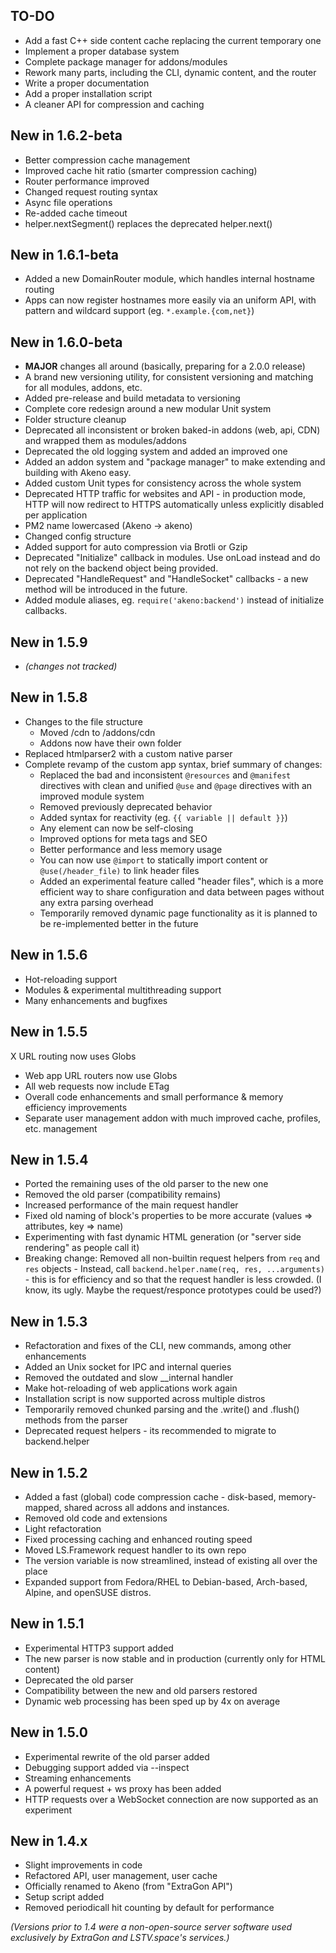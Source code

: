 ## TO-DO
- Add a fast C++ side content cache replacing the current temporary one
- Implement a proper database system
- Complete package manager for addons/modules
- Rework many parts, including the CLI, dynamic content, and the router
- Write a proper documentation
- Add a proper installation script
- A cleaner API for compression and caching

## New in 1.6.2-beta
- Better compression cache management
- Improved cache hit ratio (smarter compression caching)
- Router performance improved
- Changed request routing syntax
- Async file operations
- Re-added cache timeout
- helper.nextSegment() replaces the deprecated helper.next()

## New in 1.6.1-beta
- Added a new DomainRouter module, which handles internal hostname routing
- Apps can now register hostnames more easily via an uniform API, with pattern and wildcard support (eg. `*.example.{com,net}`)

## New in 1.6.0-beta
- **MAJOR** changes all around (basically, preparing for a 2.0.0 release)
- A brand new versioning utility, for consistent versioning and matching for all modules, addons, etc.
- Added pre-release and build metadata to versioning
- Complete core redesign around a new modular Unit system
- Folder structure cleanup
- Deprecated all inconsistent or broken baked-in addons (web, api, CDN) and wrapped them as modules/addons
- Deprecated the old logging system and added an improved one
- Added an addon system and "package manager" to make extending and building with Akeno easy.
- Added custom Unit types for consistency across the whole system
- Deprecated HTTP traffic for websites and API - in production mode, HTTP will now redirect to HTTPS automatically unless explicitly disabled per application
- PM2 name lowercased (Akeno -> akeno)
- Changed config structure
- Added support for auto compression via Brotli or Gzip
- Deprecated "Initialize" callback in modules. Use onLoad instead and do not rely on the backend object being provided.
- Deprecated "HandleRequest" and "HandleSocket" callbacks - a new method will be introduced in the future.
- Added module aliases, eg. `require('akeno:backend')` instead of initialize callbacks.

## New in 1.5.9
- *(changes not tracked)*

## New in 1.5.8
- Changes to the file structure
    - Moved /cdn to /addons/cdn
    - Addons now have their own folder
- Replaced htmlparser2 with a custom native parser
- Complete revamp of the custom app syntax, brief summary of changes:
    - Replaced the bad and inconsistent `@resources` and `@manifest` directives with clean and unified `@use` and `@page` directives with an improved module system
    - Removed previously deprecated behavior
    - Added syntax for reactivity (eg. `{{ variable || default }}`)
    - Any element can now be self-closing
    - Improved options for meta tags and SEO
    - Better performance and less memory usage
    - You can now use `@import` to statically import content or `@use(/header_file)` to link header files
    - Added an experimental feature called "header files", which is a more efficient way to share configuration and data between pages without any extra parsing overhead
    - Temporarily removed dynamic page functionality as it is planned to be re-implemented better in the future


## New in 1.5.6
- Hot-reloading support
- Modules & experimental multithreading support
- Many enhancements and bugfixes


## New in 1.5.5
X URL routing now uses Globs
- Web app URL routers now use Globs
- All web requests now include ETag
- Overall code enhancements and small performance & memory efficiency improvements
- Separate user management addon with much improved cache, profiles, etc. management


## New in 1.5.4
- Ported the remaining uses of the old parser to the new one
- Removed the old parser (compatibility remains)
- Increased performance of the main request handler
- Fixed old naming of block's properties to be more accurate (values => attributes, key => name)
- Experimenting with fast dynamic HTML generation (or "server side rendering" as people call it)
- Breaking change: Removed all non-builtin request helpers from `req` and `res` objects - Instead, call `backend.helper.name(req, res, ...arguments)` - this is for efficiency and so that the request handler is less crowded. (I know, its ugly. Maybe the request/responce prototypes could be used?)


## New in 1.5.3
- Refactoration and fixes of the CLI, new commands, among other enhancements
- Added an Unix socket for IPC and internal queries
- Removed the outdated and slow __internal handler
- Make hot-reloading of web applications work again
- Installation script is now supported across multiple distros
- Temporarily removed chunked parsing and the .write() and .flush() methods from the parser
- Deprecated request helpers - its recommended to migrate to backend.helper


## New in 1.5.2
- Added a fast (global) code compression cache - disk-based, memory-mapped, shared across all addons and instances.
- Removed old code and extensions
- Light refactoration
- Fixed processing caching and enhanced routing speed
- Moved LS.Framework request handler to its own repo
- The version variable is now streamlined, instead of existing all over the place
- Expanded support from Fedora/RHEL to Debian-based, Arch-based, Alpine, and openSUSE distros.


## New in 1.5.1
- Experimental HTTP3 support added
- The new parser is now stable and in production (currently only for HTML content)
- Deprecated the old parser
- Compatibility between the new and old parsers restored
- Dynamic web processing has been sped up by 4x on average


## New in 1.5.0
- Experimental rewrite of the old parser added
- Debugging support added via --inspect
- Streaming enhancements
- A powerful request + ws proxy has been added
- HTTP requests over a WebSocket connection are now supported as an experiment


## New in 1.4.x
- Slight improvements in code
- Refactored API, user management, user cache
- Officially renamed to Akeno (from "ExtraGon API")
- Setup script added
- Removed periodicall hit counting by default for performance

*(Versions prior to 1.4 were a non-open-source server software used exclusively by ExtraGon and LSTV.space's services.)*